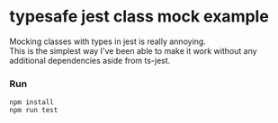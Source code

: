 # typesafe jest class mock example

Mocking classes with types in jest is really annoying.  
This is the simplest way I've been able to make it work without any additional dependencies aside from ts-jest.


### Run
`npm install`  
`npm run test`